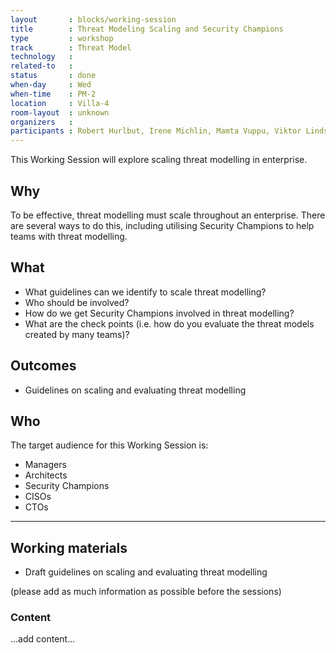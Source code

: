 ```yaml
---
layout       : blocks/working-session
title        : Threat Modeling Scaling and Security Champions
type         : workshop
track        : Threat Model
technology   :
related-to   :
status       : done
when-day     : Wed
when-time    : PM-2
location     : Villa-4
room-layout  : unknown
organizers   :
participants : Robert Hurlbut, Irene Michlin, Mamta Vuppu, Viktor Lindström, Steven Wierckx
---
```


This Working Session will explore scaling threat modelling in enterprise.

## Why

To be effective, threat modelling must scale throughout an enterprise. There are several ways to do this, including utilising Security Champions to help teams with threat modelling.

## What

- What guidelines can we identify to scale threat modelling?
- Who should be involved? 
- How do we get Security Champions involved in threat modelling?
- What are the check points (i.e. how do you evaluate the threat models created by many teams)?

## Outcomes

- Guidelines on scaling and evaluating threat modelling

## Who

The target audience for this Working Session is:

 -  Managers
 -  Architects
 -  Security Champions
 -  CISOs
 -  CTOs
 
 --- 

## Working materials

- Draft guidelines on scaling and evaluating threat modelling

(please add as much information as possible before the sessions)

### Content

...add content...
